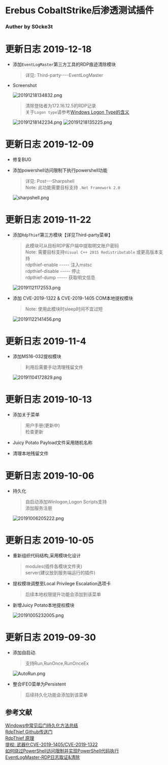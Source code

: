 # Erebus CobaltStrike后渗透测试插件
### Auther by S0cke3t


# 更新日志 2019-12-18
* 添加`EventLogMaster`第三方工具的RDP痕迹清除模块
  >详见: Third-party----EventLogMaster  

* Screenshot  
  
  ![20191218134832.png](https://i.loli.net/2019/12/18/AN7Q438RLyUVdts.png)  

  >清除登陆者为172.16.12.5的RDP记录  
    关于`Logon type`请参考[Windows Logon Type的含义](https://blog.csdn.net/flyhaze/article/details/5703931)  

  ![20191218142234.png](https://i.loli.net/2019/12/18/jfF8mCSpih4kxvq.png)
  ![20191218135225.png](https://i.loli.net/2019/12/18/rfBLJcRyevl827G.png)

# 更新日志 2019-12-09
* 修复BUG
* 添加powershell访问限制下执行powershell功能
  >详见: Post---Sharpshell  
  Note: 此功能需要目标支持 `.Net Framework 2.0`

  ![sharpshell.png](https://i.loli.net/2019/12/09/9xFOLltAwIS5kKo.png)

# 更新日志 2019-11-22
* 添加`RdpThief`第三方模块【详见Third-party菜单】
    >此模块可从目标RDP客户端中提取明文账户密码  
    Note: 需要目标支持`Visual C++ 2015 Redistributable` 或更高版本支持  
    rdpthief-enable ----- 注入mstsc  
    rdpthief-disable ----- 停止  
    rdpthief-dump ----- 获取明文信息

  ![20191121172553.png](https://i.loli.net/2019/11/21/rOu4IM39GAXcKaW.png)

* 添加 CVE-2019-1322 & CVE-2019-1405   COM本地提权模块
  >Note: 使用此模块时sleep时间不宜过短

  ![20191122141456.png](https://i.loli.net/2019/11/22/7fmspHtorcJWKMn.png)

# 更新日志 2019-11-4
* 添加MS16-032提权模块
    >利用后需要手动清理残留文件

  ![20191104172829.png](https://i.loli.net/2019/11/04/9vNRyPJoA578QHg.png)

# 更新日志 2019-10-13
* 添加关于菜单
  >用户手册(更新中)  
  检查更新

* Juicy Potato  Payload文件采用随机名称

* 清理本地残留文件

# 更新日志 2019-10-06
* 持久化
  >自启动添加Winlogon,Logon Scripts支持  
   添加服务注册

  ![20191006205222.png](https://i.loli.net/2019/10/06/QfS4qXragDejNTl.png)
# 更新日志 2019-10-05
* 重新组织代码结构,采用模块化设计
  >modules(插件各模块文件夹)  
  server(建议放到服务端运行的插件)

* 提权模块调整至Local Privilege Escalation选项卡
  >后续本地权限提升功能会添加到该菜单

* 新增Juicy Potato本地提权模块

  ![20191005232005.png](https://i.loli.net/2019/10/05/HNiacQ3RfAO1XWy.png)

# 更新日志 2019-09-30
* 添加自启动.
  >支持Run,RunOnce,RunOnceEx

   ![AutoRun.png](https://i.loli.net/2019/09/30/db3f67MK8etyu9k.png)
* 整合IFEO菜单为Persistent
  >后续持久化功能会添加到该菜单

## 参考文献
[Windows中常见后门持久化方法总结](http://1t.click/a4rQ)  
[RdpThief Github传送门](https://github.com/0x09AL/RdpThief)  
[RdpThief 原理](https://www.mdsec.co.uk/2019/11/rdpthief-extracting-clear-text-credentials-from-remote-desktop-clients/)  
[提权: 武器化CVE-2019-1405/CVE-2019-1322](https://github.com/apt69/COMahawk)  
[如何绕过PowerShell访问限制并实现PowerShell代码执行 ](https://www.freebuf.com/articles/system/218883.html)  
[EventLogMaster-RDP日志取证&清除](https://github.com/QAX-A-Team/EventLogMaster)